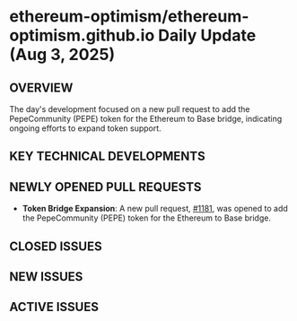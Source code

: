 # ethereum-optimism/ethereum-optimism.github.io Daily Update (Aug 3, 2025)
## OVERVIEW 
The day's development focused on a new pull request to add the PepeCommunity (PEPE) token for the Ethereum to Base bridge, indicating ongoing efforts to expand token support.

## KEY TECHNICAL DEVELOPMENTS

## NEWLY OPENED PULL REQUESTS
- **Token Bridge Expansion**: A new pull request, [#1181](https://github.com/ethereum-optimism/ethereum-optimism.github.io/pull/1181), was opened to add the PepeCommunity (PEPE) token for the Ethereum to Base bridge.

## CLOSED ISSUES

## NEW ISSUES

## ACTIVE ISSUES